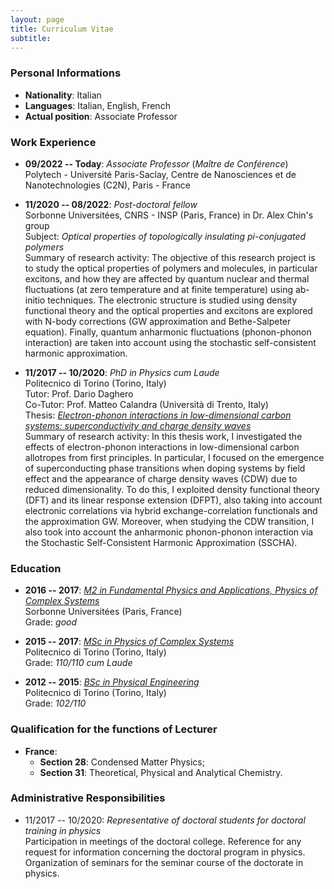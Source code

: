 ```yaml
---
layout: page
title: Curriculum Vitae
subtitle: 
---
```


### Personal Informations

* **Nationality**: Italian
* **Languages**: Italian, English, French
* **Actual position**: Associate Professor

### Work Experience

* **09/2022 -- Today**: _Associate Professor_ (_Maître de Conférence_)  
Polytech - Université Paris-Saclay, Centre de Nanosciences et de Nanotechnologies (C2N), Paris - France

* **11/2020 -- 08/2022**: _Post-doctoral fellow_  
Sorbonne Universitées, CNRS - INSP (Paris, France) in Dr. Alex Chin's group  
Subject: _Optical properties of topologically insulating pi-conjugated polymers_  
Summary of research activity: The objective of this research project is to study the optical properties of polymers and molecules, in particular excitons, and how they are affected by quantum nuclear and thermal fluctuations (at zero temperature and at finite temperature) using ab-initio techniques. The electronic structure is studied using density functional theory and the optical properties and excitons are explored with N-body corrections (GW approximation and Bethe-Salpeter equation). Finally, quantum anharmonic fluctuations (phonon-phonon interaction) are taken into account using the stochastic self-consistent harmonic approximation.

* **11/2017 -- 10/2020**: _PhD in Physics cum Laude_  
Politecnico di Torino (Torino, Italy)  
Tutor: Prof. Dario Daghero  
Co-Tutor: Prof. Matteo Calandra (Università di Trento, Italy)  
Thesis: [_Electron-phonon interactions in low-dimensional carbon systems: superconductivity and charge density waves_](https://iris.polito.it/handle/11583/2872341?mode=full.15420)  
Summary of research activity: In this thesis work, I investigated the effects of electron-phonon interactions in low-dimensional carbon allotropes from first principles. In particular, I focused on the emergence of superconducting phase transitions when doping systems by field effect and the appearance of charge density waves (CDW) due to reduced dimensionality. To do this, I exploited density functional theory (DFT) and its linear response extension (DFPT), also taking into account electronic correlations via hybrid exchange-correlation functionals and the approximation GW. Moreover, when studying the CDW transition, I also took into account the anharmonic phonon-phonon interaction via the Stochastic Self-Consistent Harmonic Approximation (SSCHA).

### Education

* **2016 -- 2017**: [_M2 in Fundamental Physics and Applications, Physics of Complex Systems_](https://physics-complex-systems.fr/en/)  
Sorbonne Universitées (Paris, France)  
Grade: _good_

* **2015 -- 2017**: [_MSc in Physics of Complex Systems_](http://www.pcs.polito.it/)  
Politecnico di Torino (Torino, Italy)  
Grade: _110/110 cum Laude_

* **2012 -- 2015**: [_BSc in Physical Engineering_](https://didattica.polito.it/laurea/ingegneria_fisica/en/welcome)  
Politecnico di Torino (Torino, Italy)  
Grade: _102/110_  

### Qualification for the functions of Lecturer
* **France**:
  * **Section 28**: Condensed Matter Physics;
  * **Section 31**: Theoretical, Physical and Analytical Chemistry.

### Administrative Responsibilities
* 11/2017 -- 10/2020: _Representative of doctoral students for doctoral training in physics_  
Participation in meetings of the doctoral college. Reference for any request for information concerning the doctoral program in physics. Organization of seminars for the seminar course of the doctorate in physics.
